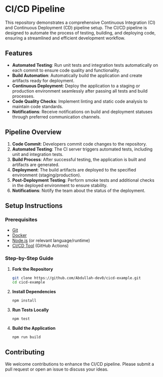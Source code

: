 # CI/CD Pipeline

This repository demonstrates a comprehensive Continuous Integration (CI) and Continuous Deployment (CD) pipeline setup. The CI/CD pipeline is designed to automate the process of testing, building, and deploying code, ensuring a streamlined and efficient development workflow.

## Features

- **Automated Testing**: Run unit tests and integration tests automatically on each commit to ensure code quality and functionality.
- **Build Automation**: Automatically build the application and create artifacts ready for deployment.
- **Continuous Deployment**: Deploy the application to a staging or production environment seamlessly after passing all tests and build processes.
- **Code Quality Checks**: Implement linting and static code analysis to maintain code standards.
- **Notifications**: Receive notifications on build and deployment statuses through preferred communication channels.

## Pipeline Overview

1. **Code Commit**: Developers commit code changes to the repository.
2. **Automated Testing**: The CI server triggers automated tests, including unit and integration tests.
3. **Build Process**: After successful testing, the application is built and artifacts are generated.
4. **Deployment**: The build artifacts are deployed to the specified environment (staging/production).
5. **Post-Deployment Testing**: Perform smoke tests and additional checks in the deployed environment to ensure stability.
6. **Notifications**: Notify the team about the status of the deployment.

## Setup Instructions

### Prerequisites

- [Git](https://git-scm.com/)
- [Docker](https://www.docker.com/)
- [Node.js](https://nodejs.org/) (or relevant language/runtime)
- [CI/CD Tool](https://circleci.com/) (GitHub Actions)

### Step-by-Step Guide

1. **Fork the Repository**

    ```sh
    git clone https://github.com/Abdullah-dev0/cicd-example.git
    cd cicd-example
    ```

2. **Install Dependencies**

    ```sh
    npm install
    ```


3. **Run Tests Locally**

    ```sh
    npm test
    ```

4. **Build the Application**

    ```sh
    npm run build
    ```

## Contributing

We welcome contributions to enhance the CI/CD pipeline. Please submit a pull request or open an issue to discuss your ideas.
